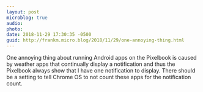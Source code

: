 ```yaml
---
layout: post
microblog: true
audio: 
photo: 
date: 2018-11-29 17:30:35 -0500
guid: http://frankm.micro.blog/2018/11/29/one-annoying-thing.html
---
```

One annoying thing about running Android apps on the Pixelbook is caused by weather apps that continually display a notification and thus the Pixelbook always show that I have one notification to display. There should be a setting to tell Chrome OS to not count these apps for the notification count.
